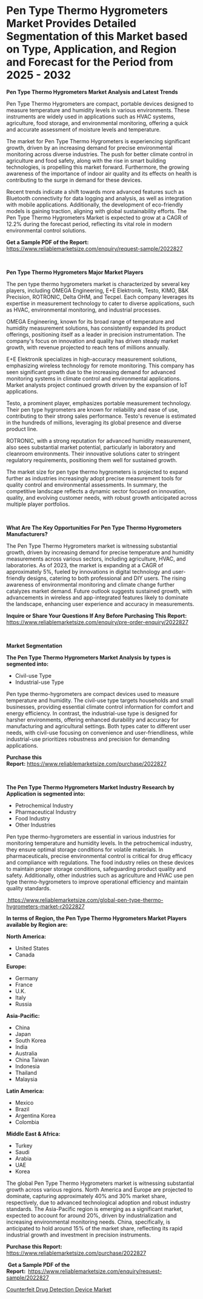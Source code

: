 <p><h1>Pen Type Thermo Hygrometers Market Provides Detailed Segmentation of this Market based on Type, Application, and Region and Forecast for the Period from 2025 - 2032</h1></p><p><strong>Pen Type Thermo Hygrometers Market Analysis and Latest Trends</strong></p>
<p><p>Pen Type Thermo Hygrometers are compact, portable devices designed to measure temperature and humidity levels in various environments. These instruments are widely used in applications such as HVAC systems, agriculture, food storage, and environmental monitoring, offering a quick and accurate assessment of moisture levels and temperature.</p><p>The market for Pen Type Thermo Hygrometers is experiencing significant growth, driven by an increasing demand for precise environmental monitoring across diverse industries. The push for better climate control in agriculture and food safety, along with the rise in smart building technologies, is propelling this market forward. Furthermore, the growing awareness of the importance of indoor air quality and its effects on health is contributing to the surge in demand for these devices.</p><p>Recent trends indicate a shift towards more advanced features such as Bluetooth connectivity for data logging and analysis, as well as integration with mobile applications. Additionally, the development of eco-friendly models is gaining traction, aligning with global sustainability efforts. The Pen Type Thermo Hygrometers Market is expected to grow at a CAGR of 12.2% during the forecast period, reflecting its vital role in modern environmental control solutions.</p></p>
<p><strong>Get a Sample PDF of the Report:&nbsp;</strong> <a href="https://www.reliablemarketsize.com/enquiry/request-sample/2022827?utm_campaign=2733&utm_medium=2&utm_source=Github&utm_content=ia&utm_term=29032025&utm_id=pen-type-thermo-hygrometers">https://www.reliablemarketsize.com/enquiry/request-sample/2022827</a></p>
<p>&nbsp;</p>
<p><strong>Pen Type Thermo Hygrometers Major Market Players</strong></p>
<p><p>The pen type thermo hygrometers market is characterized by several key players, including OMEGA Engineering, E+E Elektronik, Testo, KIMO, B&K Precision, ROTRONIC, Delta OHM, and Tecpel. Each company leverages its expertise in measurement technology to cater to diverse applications, such as HVAC, environmental monitoring, and industrial processes.</p><p>OMEGA Engineering, known for its broad range of temperature and humidity measurement solutions, has consistently expanded its product offerings, positioning itself as a leader in precision instrumentation. The company's focus on innovation and quality has driven steady market growth, with revenue projected to reach tens of millions annually.</p><p>E+E Elektronik specializes in high-accuracy measurement solutions, emphasizing wireless technology for remote monitoring. This company has seen significant growth due to the increasing demand for advanced monitoring systems in climate control and environmental applications. Market analysts project continued growth driven by the expansion of IoT applications.</p><p>Testo, a prominent player, emphasizes portable measurement technology. Their pen type hygrometers are known for reliability and ease of use, contributing to their strong sales performance. Testo's revenue is estimated in the hundreds of millions, leveraging its global presence and diverse product line.</p><p>ROTRONIC, with a strong reputation for advanced humidity measurement, also sees substantial market potential, particularly in laboratory and cleanroom environments. Their innovative solutions cater to stringent regulatory requirements, positioning them well for sustained growth.</p><p>The market size for pen type thermo hygrometers is projected to expand further as industries increasingly adopt precise measurement tools for quality control and environmental assessments. In summary, the competitive landscape reflects a dynamic sector focused on innovation, quality, and evolving customer needs, with robust growth anticipated across multiple player portfolios.</p></p>
<p>&nbsp;</p>
<p><strong>What Are The Key Opportunities For Pen Type Thermo Hygrometers Manufacturers?</strong></p>
<p><p>The Pen Type Thermo Hygrometers market is witnessing substantial growth, driven by increasing demand for precise temperature and humidity measurements across various sectors, including agriculture, HVAC, and laboratories. As of 2023, the market is expanding at a CAGR of approximately 5%, fueled by innovations in digital technology and user-friendly designs, catering to both professional and DIY users. The rising awareness of environmental monitoring and climate change further catalyzes market demand. Future outlook suggests sustained growth, with advancements in wireless and app-integrated features likely to dominate the landscape, enhancing user experience and accuracy in measurements.</p></p>
<p><strong>Inquire or Share Your Questions If Any Before Purchasing This Report:</strong> <a href="https://www.reliablemarketsize.com/enquiry/pre-order-enquiry/2022827?utm_campaign=2733&utm_medium=2&utm_source=Github&utm_content=ia&utm_term=29032025&utm_id=pen-type-thermo-hygrometers">https://www.reliablemarketsize.com/enquiry/pre-order-enquiry/2022827</a></p>
<p>&nbsp;</p>
<p><strong>Market Segmentation</strong></p>
<p><strong>The Pen Type Thermo Hygrometers Market Analysis by types is segmented into:</strong></p>
<p><ul><li>Civil-use Type</li><li>Industrial-use Type</li></ul></p>
<p><p>Pen type thermo-hygrometers are compact devices used to measure temperature and humidity. The civil-use type targets households and small businesses, providing essential climate control information for comfort and energy efficiency. In contrast, the industrial-use type is designed for harsher environments, offering enhanced durability and accuracy for manufacturing and agricultural settings. Both types cater to different user needs, with civil-use focusing on convenience and user-friendliness, while industrial-use prioritizes robustness and precision for demanding applications.</p></p>
<p><strong>Purchase this Report:&nbsp;</strong><a href="https://www.reliablemarketsize.com/purchase/2022827?utm_campaign=2733&utm_medium=2&utm_source=Github&utm_content=ia&utm_term=29032025&utm_id=pen-type-thermo-hygrometers">https://www.reliablemarketsize.com/purchase/2022827</a></p>
<p>&nbsp;</p>
<p><strong>The Pen Type Thermo Hygrometers Market Industry Research by Application is segmented into:</strong></p>
<p><ul><li>Petrochemical Industry</li><li>Pharmaceutical Industry</li><li>Food Industry</li><li>Other Industries</li></ul></p>
<p><p>Pen type thermo-hygrometers are essential in various industries for monitoring temperature and humidity levels. In the petrochemical industry, they ensure optimal storage conditions for volatile materials. In pharmaceuticals, precise environmental control is critical for drug efficacy and compliance with regulations. The food industry relies on these devices to maintain proper storage conditions, safeguarding product quality and safety. Additionally, other industries such as agriculture and HVAC use pen type thermo-hygrometers to improve operational efficiency and maintain quality standards.</p></p>
<p><a href="https://www.reliablemarketsize.com/global-pen-type-thermo-hygrometers-market-r2022827?utm_campaign=2733&utm_medium=2&utm_source=Github&utm_content=ia&utm_term=29032025&utm_id=pen-type-thermo-hygrometers">&nbsp;https://www.reliablemarketsize.com/global-pen-type-thermo-hygrometers-market-r2022827</a></p>
<p><strong>In terms of Region, the Pen Type Thermo Hygrometers Market Players available by Region are:</strong></p>
<p>
    <p> <strong> North America: </strong>
        <ul>
            <li>United States</li>
            <li>Canada</li>
        </ul>
        </p> 
    <p> <strong> Europe: </strong>
        <ul>
            <li>Germany</li>
            <li>France</li>
            <li>U.K.</li>
            <li>Italy</li>
            <li>Russia</li>
        </ul>
        </p> 
    <p> <strong> Asia-Pacific: </strong>
        <ul>
            <li>China</li>
            <li>Japan</li>
            <li>South Korea</li>
            <li>India</li>
            <li>Australia</li>
            <li>China Taiwan</li>
            <li>Indonesia</li>
            <li>Thailand</li>
            <li>Malaysia</li>
        </ul>
        </p> 
    <p> <strong> Latin America: </strong>
        <ul>
            <li>Mexico</li>
            <li>Brazil</li>
            <li>Argentina Korea</li>
            <li>Colombia</li>
        </ul>
        </p> 
    <p> <strong> Middle East & Africa: </strong>
        <ul>
            <li>Turkey</li>
            <li>Saudi</li>
            <li>Arabia</li>
            <li>UAE</li>
            <li>Korea</li>
        </ul>
    </p>
    </p>
<p><p>The global Pen Type Thermo Hygrometers market is witnessing substantial growth across various regions. North America and Europe are projected to dominate, capturing approximately 40% and 30% market share, respectively, due to advanced technological adoption and robust industry standards. The Asia-Pacific region is emerging as a significant market, expected to account for around 20%, driven by industrialization and increasing environmental monitoring needs. China, specifically, is anticipated to hold around 15% of the market share, reflecting its rapid industrial growth and investment in precision instruments.</p></p>
<p><strong>Purchase this Report: </strong><a href="https://www.reliablemarketsize.com/purchase/2022827?utm_campaign=2733&utm_medium=2&utm_source=Github&utm_content=ia&utm_term=29032025&utm_id=pen-type-thermo-hygrometers">https://www.reliablemarketsize.com/purchase/2022827</a></p>
<p>&nbsp;<strong>Get a Sample PDF of the Report:&nbsp;&nbsp;</strong><a href="https://www.reliablemarketsize.com/enquiry/request-sample/2022827?utm_campaign=2733&utm_medium=2&utm_source=Github&utm_content=ia&utm_term=29032025&utm_id=pen-type-thermo-hygrometers">https://www.reliablemarketsize.com/enquiry/request-sample/2022827</a></p>
<p><strong></strong></p>
<p><p><a href="https://github.com/darenph8er/Market-Research-Report-List-1/blob/main/counterfeit-drug-detection-device-market.md?utm_campaign=2733&utm_medium=2&utm_source=Github&utm_content=ia&utm_term=29032025&utm_id=pen-type-thermo-hygrometers">Counterfeit Drug Detection Device Market</a></p></p>